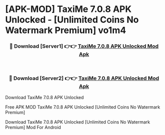 # [APK-MOD] TaxiMe 7.0.8 APK Unlocked - [Unlimited Coins No Watermark Premium] vo1m4



<div align="center">
<h3>🔴 Download [Server1] 👉👉 <a href="https://momento.my/?title=TaxiMe_7.0.8_APK_Unlocked">TaxiMe 7.0.8 APK Unlocked Mod Apk</a></h3><br>

<h3>🔴 Download [Server2] 👉👉 <a href="https://momento.my/?title=TaxiMe_7.0.8_APK_Unlocked">TaxiMe 7.0.8 APK Unlocked Mod Apk</a></h3>
</div>



Download TaxiMe 7.0.8 APK Unlocked 

Free APK MOD TaxiMe 7.0.8 APK Unlocked [Unlimited Coins No Watermark Premium]

Download TaxiMe 7.0.8 APK Unlocked [Unlimited Coins No Watermark Premium] Mod For Android
